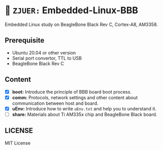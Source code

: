 # :rocket: `ZJUER:` Embedded-Linux-BBB

Embedded Linux study on BeagleBone Black Rev C, Cortex-A8, AM3358.

## Prerequisite

- Ubuntu 20.04 or other version
- Serial port convertor, TTL to USB
- BeagleBone Black Rev C

## Content

- [x] **boot:** Introduce the principle of BBB board boot process.
- [x] **comm:** Protocols, network settings and other content about communication between host and board.
- [x] **uEnv:** Introduce how to write `uEnv.txt` and help you to understand it.
- [ ] **share:** Materials about Ti AM335x chip and BeagleBone Black board.

## LICENSE

MIT License
